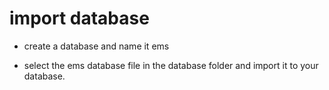 # import database

- create a database and name it ems

- select the ems database file in the database folder and import it to your database.

